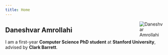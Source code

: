 ```yaml
---
title: Home
---
```


<img src="https://cs.stanford.edu/~daneshva/files/profile-pic.jpg" style="max-width:15%;min-width:40px;float:right;" alt="Daneshvar Amrollahi"/>

## Daneshvar Amrollahi

I am a first-year **Computer Science PhD student** at **Stanford University**, advised by **Clark Barrett**.
